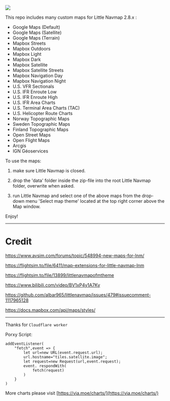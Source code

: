 ![](https://cdn.via.moe/file/viamoe/img/lnm-tool.jpg)

This repo includes many custom maps for Little Navmap 2.8.x :

* Google Maps (Default)
* Google Maps (Satellite)
* Google Maps (Terrain)
* Mapbox Streets
* Mapbox Outdoors
* Mapbox Light
* Mapbox Dark
* Mapbox Satellite
* Mapbox Satellite Streets
* Mapbox Navigation Day
* Mapbox Navigation Night
* U.S. VFR Sectionals
* U.S. IFR Enroute Low
* U.S. IFR Enroute High
* U.S. IFR Area Charts
* U.S. Terminal Area Charts (TAC)
* U.S. Helicopter Route Charts
* Norway Topographic Maps
* Sweden Topographic Maps
* Finland Topographic Maps
* Open Street Maps
* Open Flight Maps
* Arcgis
* IGN Géoservices

To use the maps:

1. make sure Little Navmap is closed.

2. drop the 'data' folder inside the zip-file into the root Little Navmap folder, overwrite when asked.

3. run Little Navmap and select one of the above maps from the drop-down menu 'Select map theme' located at the top right corner above the Map window.

Enjoy! 

------

# Credit

https://www.avsim.com/forums/topic/548994-new-maps-for-lnm/

https://flightsim.to/file/6411/map-extensions-for-little-navmap-lnm

https://flightsim.to/file/13899/littlenavmapofmtheme

https://www.bilibili.com/video/BV1xP4y1A7Ky

https://github.com/albar965/littlenavmap/issues/479#issuecomment-1117965128

https://docs.mapbox.com/api/maps/styles/

-----

Thanks for `Cloudflare worker`

Porxy Script:

```
addEventListener(
	"fetch",event => {
		let url=new URL(event.request.url);
		url.hostname="tiles.satellite.image";
		let request=new Request(url,event.request);
		event. respondWith(
			fetch(request)
		)
	}
)
```

More charts please visit [https://via.moe/charts/](https://via.moe/charts/)
